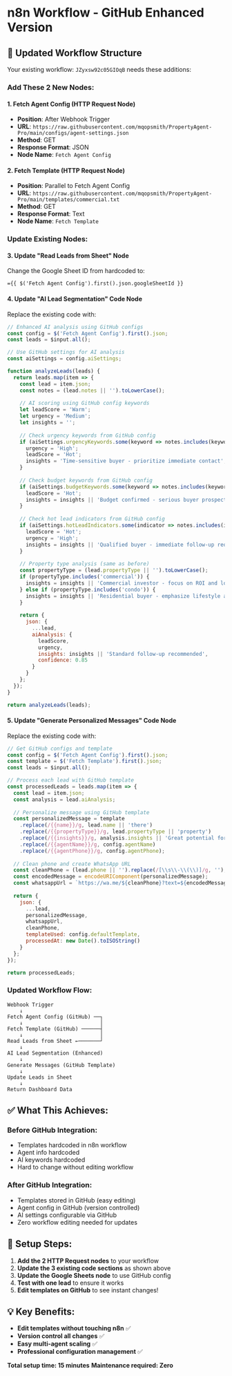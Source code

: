 # n8n Workflow - GitHub Enhanced Version

## 🔄 **Updated Workflow Structure**

Your existing workflow: `JZyxsw92c05GIOqB` needs these additions:

### **Add These 2 New Nodes:**

#### 1. **Fetch Agent Config** (HTTP Request Node)
- **Position**: After Webhook Trigger
- **URL**: `https://raw.githubusercontent.com/mqopsmith/PropertyAgent-Pro/main/configs/agent-settings.json`
- **Method**: GET
- **Response Format**: JSON
- **Node Name**: `Fetch Agent Config`

#### 2. **Fetch Template** (HTTP Request Node)  
- **Position**: Parallel to Fetch Agent Config
- **URL**: `https://raw.githubusercontent.com/mqopsmith/PropertyAgent-Pro/main/templates/commercial.txt`
- **Method**: GET
- **Response Format**: Text
- **Node Name**: `Fetch Template`

### **Update Existing Nodes:**

#### 3. **Update "Read Leads from Sheet" Node**
Change the Google Sheet ID from hardcoded to:
```
={{ $('Fetch Agent Config').first().json.googleSheetId }}
```

#### 4. **Update "AI Lead Segmentation" Code Node**
Replace the existing code with:

```javascript
// Enhanced AI analysis using GitHub configs
const config = $('Fetch Agent Config').first().json;
const leads = $input.all();

// Use GitHub settings for AI analysis
const aiSettings = config.aiSettings;

function analyzeLeads(leads) {
  return leads.map(item => {
    const lead = item.json;
    const notes = (lead.notes || '').toLowerCase();
    
    // AI scoring using GitHub config keywords
    let leadScore = 'Warm';
    let urgency = 'Medium';
    let insights = '';
    
    // Check urgency keywords from GitHub config
    if (aiSettings.urgencyKeywords.some(keyword => notes.includes(keyword))) {
      urgency = 'High';
      leadScore = 'Hot';
      insights = 'Time-sensitive buyer - prioritize immediate contact';
    }
    
    // Check budget keywords from GitHub config
    if (aiSettings.budgetKeywords.some(keyword => notes.includes(keyword))) {
      leadScore = 'Hot';
      insights = insights || 'Budget confirmed - serious buyer prospect';
    }
    
    // Check hot lead indicators from GitHub config
    if (aiSettings.hotLeadIndicators.some(indicator => notes.includes(indicator))) {
      leadScore = 'Hot';
      urgency = 'High';
      insights = insights || 'Qualified buyer - immediate follow-up required';
    }
    
    // Property type analysis (same as before)
    const propertyType = (lead.propertyType || '').toLowerCase();
    if (propertyType.includes('commercial')) {
      insights = insights || 'Commercial investor - focus on ROI and location benefits';
    } else if (propertyType.includes('condo')) {
      insights = insights || 'Residential buyer - emphasize lifestyle and amenities';
    }
    
    return {
      json: {
        ...lead,
        aiAnalysis: {
          leadScore,
          urgency,
          insights: insights || 'Standard follow-up recommended',
          confidence: 0.85
        }
      }
    };
  });
}

return analyzeLeads(leads);
```

#### 5. **Update "Generate Personalized Messages" Code Node**
Replace the existing code with:

```javascript
// Get GitHub configs and template
const config = $('Fetch Agent Config').first().json;
const template = $('Fetch Template').first().json;
const leads = $input.all();

// Process each lead with GitHub template
const processedLeads = leads.map(item => {
  const lead = item.json;
  const analysis = lead.aiAnalysis;
  
  // Personalize message using GitHub template
  const personalizedMessage = template
    .replace(/{{name}}/g, lead.name || 'there')
    .replace(/{{propertyType}}/g, lead.propertyType || 'property')
    .replace(/{{insights}}/g, analysis.insights || 'Great potential for your portfolio')
    .replace(/{{agentName}}/g, config.agentName)
    .replace(/{{agentPhone}}/g, config.agentPhone);
  
  // Clean phone and create WhatsApp URL
  const cleanPhone = (lead.phone || '').replace(/[\\s\\-\\(\\)]/g, '');
  const encodedMessage = encodeURIComponent(personalizedMessage);
  const whatsappUrl = `https://wa.me/${cleanPhone}?text=${encodedMessage}`;
  
  return {
    json: {
      ...lead,
      personalizedMessage,
      whatsappUrl,
      cleanPhone,
      templateUsed: config.defaultTemplate,
      processedAt: new Date().toISOString()
    }
  };
});

return processedLeads;
```

### **Updated Workflow Flow:**
```
Webhook Trigger 
    ↓
Fetch Agent Config (GitHub) ──┐
    ↓                         │
Fetch Template (GitHub) ──────┤
    ↓                         │
Read Leads from Sheet ←───────┘
    ↓
AI Lead Segmentation (Enhanced)
    ↓  
Generate Messages (GitHub Template)
    ↓
Update Leads in Sheet
    ↓
Return Dashboard Data
```

## ✅ **What This Achieves:**

### **Before GitHub Integration:**
- Templates hardcoded in n8n workflow
- Agent info hardcoded 
- AI keywords hardcoded
- Hard to change without editing workflow

### **After GitHub Integration:**
- Templates stored in GitHub (easy editing)
- Agent config in GitHub (version controlled)
- AI settings configurable via GitHub
- Zero workflow editing needed for updates

## 🔧 **Setup Steps:**

1. **Add the 2 HTTP Request nodes** to your workflow
2. **Update the 3 existing code sections** as shown above
3. **Update the Google Sheets node** to use GitHub config
4. **Test with one lead** to ensure it works
5. **Edit templates on GitHub** to see instant changes!

## 💡 **Key Benefits:**

- **Edit templates without touching n8n** ✅
- **Version control all changes** ✅  
- **Easy multi-agent scaling** ✅
- **Professional configuration management** ✅

**Total setup time: 15 minutes**
**Maintenance required: Zero**
